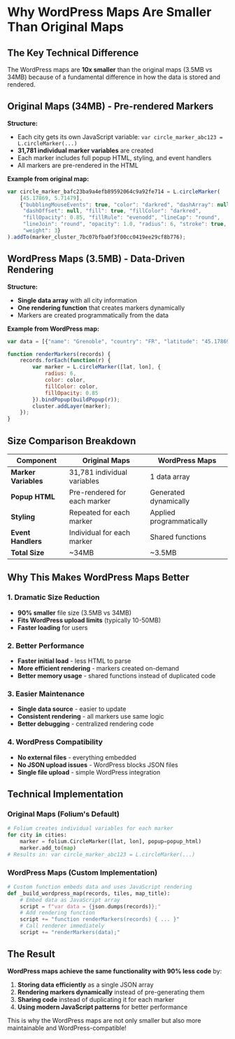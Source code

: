 # Why WordPress Maps Are Smaller Than Original Maps

## The Key Technical Difference

The WordPress maps are **10x smaller** than the original maps (3.5MB vs 34MB) because of a fundamental difference in how the data is stored and rendered.

## Original Maps (34MB) - Pre-rendered Markers

**Structure:**
- Each city gets its own JavaScript variable: `var circle_marker_abc123 = L.circleMarker(...)`
- **31,781 individual marker variables** are created
- Each marker includes full popup HTML, styling, and event handlers
- All markers are pre-rendered in the HTML

**Example from original map:**
```javascript
var circle_marker_bafc23ba9a4efb89592064c9a92fe714 = L.circleMarker(
    [45.17869, 5.71479],
    {"bubblingMouseEvents": true, "color": "darkred", "dashArray": null, 
     "dashOffset": null, "fill": true, "fillColor": "darkred", 
     "fillOpacity": 0.85, "fillRule": "evenodd", "lineCap": "round", 
     "lineJoin": "round", "opacity": 1.0, "radius": 6, "stroke": true, 
     "weight": 3}
).addTo(marker_cluster_7bc07bfba0f3f00cc0419ee29cf8b776);
```

## WordPress Maps (3.5MB) - Data-Driven Rendering

**Structure:**
- **Single data array** with all city information
- **One rendering function** that creates markers dynamically
- Markers are created programmatically from the data

**Example from WordPress map:**
```javascript
var data = [{"name": "Grenoble", "country": "FR", "latitude": "45.17869", ...}, ...];

function renderMarkers(records) {
    records.forEach(function(r) {
        var marker = L.circleMarker([lat, lon], {
            radius: 6,
            color: color,
            fillColor: color,
            fillOpacity: 0.85
        }).bindPopup(buildPopup(r));
        cluster.addLayer(marker);
    });
}
```

## Size Comparison Breakdown

| Component | Original Maps | WordPress Maps |
|-----------|---------------|----------------|
| **Marker Variables** | 31,781 individual variables | 1 data array |
| **Popup HTML** | Pre-rendered for each marker | Generated dynamically |
| **Styling** | Repeated for each marker | Applied programmatically |
| **Event Handlers** | Individual for each marker | Shared functions |
| **Total Size** | ~34MB | ~3.5MB |

## Why This Makes WordPress Maps Better

### 1. **Dramatic Size Reduction**
- **90% smaller** file size (3.5MB vs 34MB)
- **Fits WordPress upload limits** (typically 10-50MB)
- **Faster loading** for users

### 2. **Better Performance**
- **Faster initial load** - less HTML to parse
- **More efficient rendering** - markers created on-demand
- **Better memory usage** - shared functions instead of duplicated code

### 3. **Easier Maintenance**
- **Single data source** - easier to update
- **Consistent rendering** - all markers use same logic
- **Better debugging** - centralized rendering code

### 4. **WordPress Compatibility**
- **No external files** - everything embedded
- **No JSON upload issues** - WordPress blocks JSON files
- **Single file upload** - simple WordPress integration

## Technical Implementation

### Original Maps (Folium's Default)
```python
# Folium creates individual variables for each marker
for city in cities:
    marker = folium.CircleMarker([lat, lon], popup=popup_html)
    marker.add_to(map)
# Results in: var circle_marker_abc123 = L.circleMarker(...)
```

### WordPress Maps (Custom Implementation)
```python
# Custom function embeds data and uses JavaScript rendering
def _build_wordpress_map(records, tiles, map_title):
    # Embed data as JavaScript array
    script = f"var data = {json.dumps(records)};"
    # Add rendering function
    script += "function renderMarkers(records) { ... }"
    # Call renderer immediately
    script += "renderMarkers(data);"
```

## The Result

**WordPress maps achieve the same functionality with 90% less code** by:
1. **Storing data efficiently** as a single JSON array
2. **Rendering markers dynamically** instead of pre-generating them
3. **Sharing code** instead of duplicating it for each marker
4. **Using modern JavaScript patterns** for better performance

This is why the WordPress maps are not only smaller but also more maintainable and WordPress-compatible!
